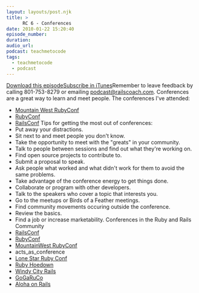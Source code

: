 ```yaml
---
layout: layouts/post.njk
title: >
      RC 6 - Conferences
date: 2010-01-22 15:20:40
episode_number: 
duration: 
audio_url: 
podcast: teachmetocode
tags: 
  - teachmetocode
  - podcast
---
```


[Download this episode](http://media.libsyn.com/media/charlesmaxwood/railscoach006.mp3)[Subscribe in iTunes](http://itunes.apple.com/WebObjects/MZStore.woa/wa/viewPodcast?id=346089573)Remember to leave feedback by calling 801-753-8279 or emailing [podcast@railscoach.com](mailto:podcast@railscoach.com). Conferences are a great way to learn and meet people. The conferences I've attended:
- [Mountain West RubyConf](http://mtnwestrubyconf.org/2010/)
- [RubyConf](http://www.rubyconf.org/)
- [RailsConf](http://en.oreilly.com/rails2010)
Tips for getting the most out of conferences:<!--more-->
- Put away your distractions.
- Sit next to and meet people you don't know.
- Take the opportunity to meet with the "greats" in your community.
- Talk to people between sessions and find out what they're working on.
- Find open source projects to contribute to.
- Submit a proposal to speak.
- Ask people what worked and what didn't work for them to avoid the same problems.
- Take advantage of the conference energy to get things done.
- Collaborate or program with other developers.
- Talk to the speakers who cover a topic that interests you.
- Go to the meetups or Birds of a Feather meetings.
- Find community movements occuring outside the conference.
- Review the basics.
- Find a job or increase marketability.
Conferences in the Ruby and Rails Community
- [RailsConf](http://en.oreilly.com/rails2010)
- [RubyConf](http://rubyconf.org)
- [MountainWest RubyConf](http://mtnwestrubyconf.org/2010/)
- acts\_as\_conference
- [Lone Star Ruby Conf](http://www.lonestarrubyconf.com/)
- [Ruby Hoedown](http://rubyhoedown.com/)
- [Windy City Rails](http://windycityrails.org/)
- [GoGaRuCo](http://gogaruco.com)
- [Aloha on Rails](http://www.alohaonrails.com)

